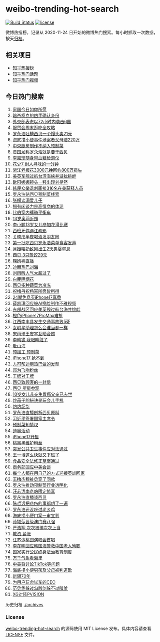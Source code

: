 # weibo-trending-hot-search

[![Build Status](https://github.com/justjavac/weibo-trending-hot-search/workflows/ci/badge.svg?branch=master)](https://github.com/justjavac/weibo-trending-hot-search/actions)
[![license](https://img.shields.io/github/license/justjavac/weibo-trending-hot-search)](https://github.com/justjavac/weibo-trending-hot-search/blob/master/LICENSE)

微博热搜榜，记录从 2020-11-24 日开始的微博热门搜索。每小时抓取一次数据，按天[归档](./archives)。

## 相关项目

- [知乎热搜榜](https://github.com/justjavac/zhihu-trending-top-search)
- [知乎热门话题](https://github.com/justjavac/zhihu-trending-hot-questions)
- [知乎热门视频](https://github.com/justjavac/zhihu-trending-hot-video)

## 今日热门搜索

<!-- BEGIN -->
<!-- 最后更新时间 Sat Sep 13 2025 07:22:43 GMT+0800 (China Standard Time) -->

1. [家国今日如你所愿](https://s.weibo.com//weibo?q=%23%E5%AE%B6%E5%9B%BD%E4%BB%8A%E6%97%A5%E5%A6%82%E4%BD%A0%E6%89%80%E6%84%BF%23&Refer=new_time)
1. [暗杀柯克的凶手确认身份](https://s.weibo.com//weibo?q=%23%E6%9A%97%E6%9D%80%E6%9F%AF%E5%85%8B%E7%9A%84%E5%87%B6%E6%89%8B%E7%A1%AE%E8%AE%A4%E8%BA%AB%E4%BB%BD%23&t=31&band_rank=41&Refer=top)
1. [外交部表态以72小时内袭击6国](https://s.weibo.com//weibo?q=%23%E5%A4%96%E4%BA%A4%E9%83%A8%E8%A1%A8%E6%80%81%E4%BB%A572%E5%B0%8F%E6%97%B6%E5%86%85%E8%A2%AD%E5%87%BB6%E5%9B%BD%23&t=31&band_rank=1&Refer=top)
1. [服贸会周末逛吃全攻略](https://s.weibo.com//weibo?q=%23%E6%9C%8D%E8%B4%B8%E4%BC%9A%E5%91%A8%E6%9C%AB%E9%80%9B%E5%90%83%E5%85%A8%E6%94%BB%E7%95%A5%23&t=31&band_rank=3&Refer=top)
1. [罗永浩吐槽西贝一个馒头卖21元](https://s.weibo.com//weibo?q=%23%E7%BD%97%E6%B0%B8%E6%B5%A9%E5%90%90%E6%A7%BD%E8%A5%BF%E8%B4%9D%E4%B8%80%E4%B8%AA%E9%A6%92%E5%A4%B4%E5%8D%9621%E5%85%83%23&t=31&band_rank=5&Refer=top)
1. [海底捞小便事件涉案者父母赔220万](https://s.weibo.com//weibo?q=%23%E6%B5%B7%E5%BA%95%E6%8D%9E%E5%B0%8F%E4%BE%BF%E4%BA%8B%E4%BB%B6%E6%B6%89%E6%A1%88%E8%80%85%E7%88%B6%E6%AF%8D%E8%B5%94220%E4%B8%87%23&t=31&band_rank=4&Refer=top)
1. [中央厨房制作不纳入预制菜](https://s.weibo.com//weibo?q=%23%E4%B8%AD%E5%A4%AE%E5%8E%A8%E6%88%BF%E5%88%B6%E4%BD%9C%E4%B8%8D%E7%BA%B3%E5%85%A5%E9%A2%84%E5%88%B6%E8%8F%9C%23&t=31&band_rank=48&Refer=top)
1. [贾国龙称罗永浩就是要干西贝](https://s.weibo.com//weibo?q=%23%E8%B4%BE%E5%9B%BD%E9%BE%99%E7%A7%B0%E7%BD%97%E6%B0%B8%E6%B5%A9%E5%B0%B1%E6%98%AF%E8%A6%81%E5%B9%B2%E8%A5%BF%E8%B4%9D%23&t=31&band_rank=7&Refer=top)
1. [李嘉琦随身带血糖检测仪](https://s.weibo.com//weibo?q=%E6%9D%8E%E5%98%89%E7%90%A6%E9%9A%8F%E8%BA%AB%E5%B8%A6%E8%A1%80%E7%B3%96%E6%A3%80%E6%B5%8B%E4%BB%AA&t=31&band_rank=2&Refer=top)
1. [花少7 耐人寻味的一分钟](https://s.weibo.com//weibo?q=%E8%8A%B1%E5%B0%917%20%20%E8%80%90%E4%BA%BA%E5%AF%BB%E5%91%B3%E7%9A%84%E4%B8%80%E5%88%86%E9%92%9F&t=31&band_rank=30&Refer=top)
1. [浙江老板花3000元挽回约800万损失](https://s.weibo.com//weibo?q=%23%E6%B5%99%E6%B1%9F%E8%80%81%E6%9D%BF%E8%8A%B13000%E5%85%83%E6%8C%BD%E5%9B%9E%E7%BA%A6800%E4%B8%87%E6%8D%9F%E5%A4%B1%23&t=31&band_rank=49&Refer=top)
1. [美英军舰过航台湾海峡并滋扰挑衅](https://s.weibo.com//weibo?q=%23%E7%BE%8E%E8%8B%B1%E5%86%9B%E8%88%B0%E8%BF%87%E8%88%AA%E5%8F%B0%E6%B9%BE%E6%B5%B7%E5%B3%A1%E5%B9%B6%E6%BB%8B%E6%89%B0%E6%8C%91%E8%A1%85%23&t=31&band_rank=43&Refer=top)
1. [欧阳娜娜镜头一移出现刘昊然](https://s.weibo.com//weibo?q=%E6%AC%A7%E9%98%B3%E5%A8%9C%E5%A8%9C%E9%95%9C%E5%A4%B4%E4%B8%80%E7%A7%BB%E5%87%BA%E7%8E%B0%E5%88%98%E6%98%8A%E7%84%B6&t=31&band_rank=12&Refer=top)
1. [韩民众举讽刺画接316名在美获释人员](https://s.weibo.com//weibo?q=%23%E9%9F%A9%E6%B0%91%E4%BC%97%E4%B8%BE%E8%AE%BD%E5%88%BA%E7%94%BB%E6%8E%A5316%E5%90%8D%E5%9C%A8%E7%BE%8E%E8%8E%B7%E9%87%8A%E4%BA%BA%E5%91%98%23&t=31&band_rank=48&Refer=top)
1. [罗永浩贴西贝预制菜线索](https://s.weibo.com//weibo?q=%E7%BD%97%E6%B0%B8%E6%B5%A9%E8%B4%B4%E8%A5%BF%E8%B4%9D%E9%A2%84%E5%88%B6%E8%8F%9C%E7%BA%BF%E7%B4%A2&t=31&band_rank=26&Refer=top)
1. [张檬谈溺爱儿子](https://s.weibo.com//weibo?q=%E5%BC%A0%E6%AA%AC%E8%B0%88%E6%BA%BA%E7%88%B1%E5%84%BF%E5%AD%90&t=31&band_rank=14&Refer=top)
1. [拥有闲谈力是高情商的体现](https://s.weibo.com//weibo?q=%23%E6%8B%A5%E6%9C%89%E9%97%B2%E8%B0%88%E5%8A%9B%E6%98%AF%E9%AB%98%E6%83%85%E5%95%86%E7%9A%84%E4%BD%93%E7%8E%B0%23&t=31&band_rank=36&Refer=top)
1. [比伯穿内裤骑平衡车](https://s.weibo.com//weibo?q=%23%E6%AF%94%E4%BC%AF%E7%A9%BF%E5%86%85%E8%A3%A4%E9%AA%91%E5%B9%B3%E8%A1%A1%E8%BD%A6%23&t=31&band_rank=16&Refer=top)
1. [13岁奥莉近照](https://s.weibo.com//weibo?q=%2313%E5%B2%81%E5%A5%A5%E8%8E%89%E8%BF%91%E7%85%A7%23&t=31&band_rank=19&Refer=top)
1. [李小鹏13岁女儿参加花滑比赛](https://s.weibo.com//weibo?q=%23%E6%9D%8E%E5%B0%8F%E9%B9%8F13%E5%B2%81%E5%A5%B3%E5%84%BF%E5%8F%82%E5%8A%A0%E8%8A%B1%E6%BB%91%E6%AF%94%E8%B5%9B%23&t=31&band_rank=20&Refer=top)
1. [西班牙偶遇江疏影](https://s.weibo.com//weibo?q=%E8%A5%BF%E7%8F%AD%E7%89%99%E5%81%B6%E9%81%87%E6%B1%9F%E7%96%8F%E5%BD%B1&t=31&band_rank=41&Refer=top)
1. [关晓彤半夜喝酒发朋友圈](https://s.weibo.com//weibo?q=%E5%85%B3%E6%99%93%E5%BD%A4%E5%8D%8A%E5%A4%9C%E5%96%9D%E9%85%92%E5%8F%91%E6%9C%8B%E5%8F%8B%E5%9C%88&t=31&band_rank=21&Refer=top)
1. [第一批吃西贝罗永浩菜单食客发声](https://s.weibo.com//weibo?q=%23%E7%AC%AC%E4%B8%80%E6%89%B9%E5%90%83%E8%A5%BF%E8%B4%9D%E7%BD%97%E6%B0%B8%E6%B5%A9%E8%8F%9C%E5%8D%95%E9%A3%9F%E5%AE%A2%E5%8F%91%E5%A3%B0%23&t=31&band_rank=6&Refer=top)
1. [月嫂喂奶致刚出生2天男婴窒息](https://s.weibo.com//weibo?q=%23%E6%9C%88%E5%AB%82%E5%96%82%E5%A5%B6%E8%87%B4%E5%88%9A%E5%87%BA%E7%94%9F2%E5%A4%A9%E7%94%B7%E5%A9%B4%E7%AA%92%E6%81%AF%23&t=31&band_rank=37&Refer=top)
1. [西贝 3只蒸饺29元](https://s.weibo.com//weibo?q=%E8%A5%BF%E8%B4%9D%203%E5%8F%AA%E8%92%B8%E9%A5%BA29%E5%85%83&t=31&band_rank=49&Refer=top)
1. [鞠婧祎直播](https://s.weibo.com//weibo?q=%23%E9%9E%A0%E5%A9%A7%E7%A5%8E%E7%9B%B4%E6%92%AD%23&t=31&band_rank=22&Refer=top)
1. [迪丽热巴刘海](https://s.weibo.com//weibo?q=%E8%BF%AA%E4%B8%BD%E7%83%AD%E5%B7%B4%E5%88%98%E6%B5%B7&t=31&band_rank=17&Refer=top)
1. [刘雨昕人气太超过了](https://s.weibo.com//weibo?q=%E5%88%98%E9%9B%A8%E6%98%95%E4%BA%BA%E6%B0%94%E5%A4%AA%E8%B6%85%E8%BF%87%E4%BA%86&t=31&band_rank=24&Refer=top)
1. [白鹿晒烟花](https://s.weibo.com//weibo?q=%23%E7%99%BD%E9%B9%BF%E6%99%92%E7%83%9F%E8%8A%B1%23&t=31&band_rank=13&Refer=top)
1. [西贝多种蔬菜为冷冻](https://s.weibo.com//weibo?q=%E8%A5%BF%E8%B4%9D%E5%A4%9A%E7%A7%8D%E8%94%AC%E8%8F%9C%E4%B8%BA%E5%86%B7%E5%86%BB&t=31&band_rank=45&Refer=top)
1. [祝绪丹祝杨幂所愿皆所得](https://s.weibo.com//weibo?q=%23%E7%A5%9D%E7%BB%AA%E4%B8%B9%E7%A5%9D%E6%9D%A8%E5%B9%82%E6%89%80%E6%84%BF%E7%9A%86%E6%89%80%E5%BE%97%23&t=31&band_rank=26&Refer=top)
1. [24期免息买iPhone17真香](https://s.weibo.com//weibo?q=24%E6%9C%9F%E5%85%8D%E6%81%AF%E4%B9%B0iPhone17%E7%9C%9F%E9%A6%99&t=31&band_rank=45&Refer=top)
1. [薛凯琪回应被AI换脸制作不雅视频](https://s.weibo.com//weibo?q=%23%E8%96%9B%E5%87%AF%E7%90%AA%E5%9B%9E%E5%BA%94%E8%A2%ABAI%E6%8D%A2%E8%84%B8%E5%88%B6%E4%BD%9C%E4%B8%8D%E9%9B%85%E8%A7%86%E9%A2%91%23&t=31&band_rank=42&Refer=top)
1. [东部战区回应美英舰过航台海并挑衅](https://s.weibo.com//weibo?q=%23%E4%B8%9C%E9%83%A8%E6%88%98%E5%8C%BA%E5%9B%9E%E5%BA%94%E7%BE%8E%E8%8B%B1%E8%88%B0%E8%BF%87%E8%88%AA%E5%8F%B0%E6%B5%B7%E5%B9%B6%E6%8C%91%E8%A1%85%23&t=31&band_rank=32&Refer=top)
1. [橙色iPhone17ProMax难抢](https://s.weibo.com//weibo?q=%23%E6%A9%99%E8%89%B2iPhone17ProMax%E9%9A%BE%E6%8A%A2%23&t=31&band_rank=47&Refer=top)
1. [江西南丰县发生交通事故致5死](https://s.weibo.com//weibo?q=%23%E6%B1%9F%E8%A5%BF%E5%8D%97%E4%B8%B0%E5%8E%BF%E5%8F%91%E7%94%9F%E4%BA%A4%E9%80%9A%E4%BA%8B%E6%95%85%E8%87%B45%E6%AD%BB%23&t=31&band_rank=25&Refer=top)
1. [女明星助理怎么会谁当都一样](https://s.weibo.com//weibo?q=%E5%A5%B3%E6%98%8E%E6%98%9F%E5%8A%A9%E7%90%86%E6%80%8E%E4%B9%88%E4%BC%9A%E8%B0%81%E5%BD%93%E9%83%BD%E4%B8%80%E6%A0%B7&t=31&band_rank=47&Refer=top)
1. [宋雨琦王安宇互晒合照](https://s.weibo.com//weibo?q=%23%E5%AE%8B%E9%9B%A8%E7%90%A6%E7%8E%8B%E5%AE%89%E5%AE%87%E4%BA%92%E6%99%92%E5%90%88%E7%85%A7%23&t=31&band_rank=11&Refer=top)
1. [李昀锐 我眼睛脏了](https://s.weibo.com//weibo?q=%E6%9D%8E%E6%98%80%E9%94%90%20%E6%88%91%E7%9C%BC%E7%9D%9B%E8%84%8F%E4%BA%86&t=31&band_rank=10&Refer=top)
1. [赴山海](https://s.weibo.com//weibo?q=%E8%B5%B4%E5%B1%B1%E6%B5%B7&t=31&band_rank=40&Refer=top)
1. [预加工 预制菜](https://s.weibo.com//weibo?q=%E9%A2%84%E5%8A%A0%E5%B7%A5%20%E9%A2%84%E5%88%B6%E8%8F%9C&t=31&band_rank=44&Refer=top)
1. [iPhone17 抢不到](https://s.weibo.com//weibo?q=iPhone17%20%E6%8A%A2%E4%B8%8D%E5%88%B0&t=31&band_rank=8&Refer=top)
1. [方可帮迪丽热巴做的发型](https://s.weibo.com//weibo?q=%23%E6%96%B9%E5%8F%AF%E5%B8%AE%E8%BF%AA%E4%B8%BD%E7%83%AD%E5%B7%B4%E5%81%9A%E7%9A%84%E5%8F%91%E5%9E%8B%23&t=31&band_rank=9&Refer=top)
1. [邓为飞吻粉丝](https://s.weibo.com//weibo?q=%E9%82%93%E4%B8%BA%E9%A3%9E%E5%90%BB%E7%B2%89%E4%B8%9D&t=31&band_rank=34&Refer=top)
1. [王牌对王牌](https://s.weibo.com//weibo?q=%E7%8E%8B%E7%89%8C%E5%AF%B9%E7%8E%8B%E7%89%8C&t=31&band_rank=44&Refer=top)
1. [西贝致顾客的一封信](https://s.weibo.com//weibo?q=%23%E8%A5%BF%E8%B4%9D%E8%87%B4%E9%A1%BE%E5%AE%A2%E7%9A%84%E4%B8%80%E5%B0%81%E4%BF%A1%23&t=31&band_rank=42&Refer=top)
1. [西贝 厨房参观](https://s.weibo.com//weibo?q=%E8%A5%BF%E8%B4%9D%20%E5%8E%A8%E6%88%BF%E5%8F%82%E8%A7%82&t=31&band_rank=46&Refer=top)
1. [10岁女儿非亲生胃癌父亲已去世](https://s.weibo.com//weibo?q=%2310%E5%B2%81%E5%A5%B3%E5%84%BF%E9%9D%9E%E4%BA%B2%E7%94%9F%E8%83%83%E7%99%8C%E7%88%B6%E4%BA%B2%E5%B7%B2%E5%8E%BB%E4%B8%96%23&t=31&band_rank=28&Refer=top)
1. [炒茄子的秘诀是玩会儿手机](https://s.weibo.com//weibo?q=%E7%82%92%E8%8C%84%E5%AD%90%E7%9A%84%E7%A7%98%E8%AF%80%E6%98%AF%E7%8E%A9%E4%BC%9A%E5%84%BF%E6%89%8B%E6%9C%BA&t=31&band_rank=37&Refer=top)
1. [灼灼韶华](https://s.weibo.com//weibo?q=%E7%81%BC%E7%81%BC%E9%9F%B6%E5%8D%8E&t=31&band_rank=49&Refer=top)
1. [罗永浩直播剖析西贝原料](https://s.weibo.com//weibo?q=%23%E7%BD%97%E6%B0%B8%E6%B5%A9%E7%9B%B4%E6%92%AD%E5%89%96%E6%9E%90%E8%A5%BF%E8%B4%9D%E5%8E%9F%E6%96%99%23&t=31&band_rank=35&Refer=top)
1. [习近平签署国家主席令](https://s.weibo.com//weibo?q=%23%E4%B9%A0%E8%BF%91%E5%B9%B3%E7%AD%BE%E7%BD%B2%E5%9B%BD%E5%AE%B6%E4%B8%BB%E5%B8%AD%E4%BB%A4%23&Refer=new_time)
1. [预制菜知情权](https://s.weibo.com//weibo?q=%23%E9%A2%84%E5%88%B6%E8%8F%9C%E7%9F%A5%E6%83%85%E6%9D%83%23&t=31&band_rank=47&Refer=top)
1. [迪奥活动](https://s.weibo.com//weibo?q=%E8%BF%AA%E5%A5%A5%E6%B4%BB%E5%8A%A8&t=31&band_rank=33&Refer=top)
1. [iPhone17开售](https://s.weibo.com//weibo?q=%23iPhone17%E5%BC%80%E5%94%AE%23&t=31&band_rank=48&Refer=top)
1. [桃黑黑维护粉丝](https://s.weibo.com//weibo?q=%E6%A1%83%E9%BB%91%E9%BB%91%E7%BB%B4%E6%8A%A4%E7%B2%89%E4%B8%9D&t=31&band_rank=43&Refer=top)
1. [突发公共卫生事件应对法通过](https://s.weibo.com//weibo?q=%23%E7%AA%81%E5%8F%91%E5%85%AC%E5%85%B1%E5%8D%AB%E7%94%9F%E4%BA%8B%E4%BB%B6%E5%BA%94%E5%AF%B9%E6%B3%95%E9%80%9A%E8%BF%87%23&t=31&band_rank=25&Refer=top)
1. [王一博这么快就又下班了](https://s.weibo.com//weibo?q=%E7%8E%8B%E4%B8%80%E5%8D%9A%E8%BF%99%E4%B9%88%E5%BF%AB%E5%B0%B1%E5%8F%88%E4%B8%8B%E7%8F%AD%E4%BA%86&t=31&band_rank=49&Refer=top)
1. [食品安全法修正草案通过](https://s.weibo.com//weibo?q=%23%E9%A3%9F%E5%93%81%E5%AE%89%E5%85%A8%E6%B3%95%E4%BF%AE%E6%AD%A3%E8%8D%89%E6%A1%88%E9%80%9A%E8%BF%87%23&t=31&band_rank=21&Refer=top)
1. [商务部回应中美会谈](https://s.weibo.com//weibo?q=%23%E5%95%86%E5%8A%A1%E9%83%A8%E5%9B%9E%E5%BA%94%E4%B8%AD%E7%BE%8E%E4%BC%9A%E8%B0%88%23&t=31&band_rank=14&Refer=top)
1. [每个人都在用自己的方式迎接英雄回家](https://s.weibo.com//weibo?q=%23%E6%AF%8F%E4%B8%AA%E4%BA%BA%E9%83%BD%E5%9C%A8%E7%94%A8%E8%87%AA%E5%B7%B1%E7%9A%84%E6%96%B9%E5%BC%8F%E8%BF%8E%E6%8E%A5%E8%8B%B1%E9%9B%84%E5%9B%9E%E5%AE%B6%23&t=31&band_rank=10&Refer=top)
1. [王橹杰穆祉丞穿了同款](https://s.weibo.com//weibo?q=%23%E7%8E%8B%E6%A9%B9%E6%9D%B0%E7%A9%86%E7%A5%89%E4%B8%9E%E7%A9%BF%E4%BA%86%E5%90%8C%E6%AC%BE%23&t=31&band_rank=34&Refer=top)
1. [罗永浩推动预制菜行业透明化](https://s.weibo.com//weibo?q=%23%E7%BD%97%E6%B0%B8%E6%B5%A9%E6%8E%A8%E5%8A%A8%E9%A2%84%E5%88%B6%E8%8F%9C%E8%A1%8C%E4%B8%9A%E9%80%8F%E6%98%8E%E5%8C%96%23&t=31&band_rank=38&Refer=top)
1. [汪苏泷南京站限定惊喜](https://s.weibo.com//weibo?q=%23%E6%B1%AA%E8%8B%8F%E6%B3%B7%E5%8D%97%E4%BA%AC%E7%AB%99%E9%99%90%E5%AE%9A%E6%83%8A%E5%96%9C%23&t=31&band_rank=48&Refer=top)
1. [罗永浩直播谈西贝](https://s.weibo.com//weibo?q=%23%E7%BD%97%E6%B0%B8%E6%B5%A9%E7%9B%B4%E6%92%AD%E8%B0%88%E8%A5%BF%E8%B4%9D%23&t=31&band_rank=43&Refer=top)
1. [陈哲远把悲伤的事都想了一遍](https://s.weibo.com//weibo?q=%E9%99%88%E5%93%B2%E8%BF%9C%E6%8A%8A%E6%82%B2%E4%BC%A4%E7%9A%84%E4%BA%8B%E9%83%BD%E6%83%B3%E4%BA%86%E4%B8%80%E9%81%8D&t=31&band_rank=29&Refer=top)
1. [罗永浩还没吃过老乡鸡](https://s.weibo.com//weibo?q=%23%E7%BD%97%E6%B0%B8%E6%B5%A9%E8%BF%98%E6%B2%A1%E5%90%83%E8%BF%87%E8%80%81%E4%B9%A1%E9%B8%A1%23&t=31&band_rank=23&Refer=top)
1. [海底捞小便门案一审宣判](https://s.weibo.com//weibo?q=%23%E6%B5%B7%E5%BA%95%E6%8D%9E%E5%B0%8F%E4%BE%BF%E9%97%A8%E6%A1%88%E4%B8%80%E5%AE%A1%E5%AE%A3%E5%88%A4%23&t=31&band_rank=31&Refer=top)
1. [孙颖莎晋级澳门赛八强](https://s.weibo.com//weibo?q=%23%E5%AD%99%E9%A2%96%E8%8E%8E%E6%99%8B%E7%BA%A7%E6%BE%B3%E9%97%A8%E8%B5%9B%E5%85%AB%E5%BC%BA%23&t=31&band_rank=48&Refer=top)
1. [严浩翔 次次被骗次次上当](https://s.weibo.com//weibo?q=%E4%B8%A5%E6%B5%A9%E7%BF%94%20%E6%AC%A1%E6%AC%A1%E8%A2%AB%E9%AA%97%E6%AC%A1%E6%AC%A1%E4%B8%8A%E5%BD%93&t=31&band_rank=45&Refer=top)
1. [教资 紧张](https://s.weibo.com//weibo?q=%E6%95%99%E8%B5%84%20%E7%B4%A7%E5%BC%A0&t=31&band_rank=27&Refer=top)
1. [汪苏泷桃园演唱会首唱](https://s.weibo.com//weibo?q=%E6%B1%AA%E8%8B%8F%E6%B3%B7%E6%A1%83%E5%9B%AD%E6%BC%94%E5%94%B1%E4%BC%9A%E9%A6%96%E5%94%B1&t=31&band_rank=49&Refer=top)
1. [李在明回应韩国海警救中国老人殉职](https://s.weibo.com//weibo?q=%23%E6%9D%8E%E5%9C%A8%E6%98%8E%E5%9B%9E%E5%BA%94%E9%9F%A9%E5%9B%BD%E6%B5%B7%E8%AD%A6%E6%95%91%E4%B8%AD%E5%9B%BD%E8%80%81%E4%BA%BA%E6%AE%89%E8%81%8C%23&t=31&band_rank=39&Refer=top)
1. [国家实行公民终身法治教育制度](https://s.weibo.com//weibo?q=%23%E5%9B%BD%E5%AE%B6%E5%AE%9E%E8%A1%8C%E5%85%AC%E6%B0%91%E7%BB%88%E8%BA%AB%E6%B3%95%E6%B2%BB%E6%95%99%E8%82%B2%E5%88%B6%E5%BA%A6%23&t=31&band_rank=15&Refer=top)
1. [万千气象看浙里](https://s.weibo.com//weibo?q=%23%E4%B8%87%E5%8D%83%E6%B0%94%E8%B1%A1%E7%9C%8B%E6%B5%99%E9%87%8C%23&t=31&band_rank=3&Refer=top)
1. [中美将讨论TikTok等问题](https://s.weibo.com//weibo?q=%23%E4%B8%AD%E7%BE%8E%E5%B0%86%E8%AE%A8%E8%AE%BATikTok%E7%AD%89%E9%97%AE%E9%A2%98%23&t=31&band_rank=44&Refer=top)
1. [海底捞小便男孩及父母被判道歉](https://s.weibo.com//weibo?q=%23%E6%B5%B7%E5%BA%95%E6%8D%9E%E5%B0%8F%E4%BE%BF%E7%94%B7%E5%AD%A9%E5%8F%8A%E7%88%B6%E6%AF%8D%E8%A2%AB%E5%88%A4%E9%81%93%E6%AD%89%23&t=31&band_rank=38&Refer=top)
1. [新疆70年](https://s.weibo.com//weibo?q=%23%E6%96%B0%E7%96%8670%E5%B9%B4%23&t=31&band_rank=3&Refer=top)
1. [为用户玩命试车的CEO](https://s.weibo.com//weibo?q=%23%E4%B8%BA%E7%94%A8%E6%88%B7%E7%8E%A9%E5%91%BD%E8%AF%95%E8%BD%A6%E7%9A%84CEO%23&t=31&band_rank=18&Refer=top)
1. [范丞丞躲过勾践剑躲不过叫爹](https://s.weibo.com//weibo?q=%E8%8C%83%E4%B8%9E%E4%B8%9E%E8%BA%B2%E8%BF%87%E5%8B%BE%E8%B7%B5%E5%89%91%E8%BA%B2%E4%B8%8D%E8%BF%87%E5%8F%AB%E7%88%B9&t=31&band_rank=46&Refer=top)
1. [XG对阵PVISION](https://s.weibo.com//weibo?q=%23XG%E5%AF%B9%E9%98%B5PVISION%23&t=31&band_rank=50&Refer=top)

<!-- END -->

历史归档 [./archives](./archives)

### License

[weibo-trending-hot-search](https://github.com/justjavac/weibo-trending-hot-search) 的源码使用 MIT License
发布。具体内容请查看 [LICENSE](./LICENSE) 文件。
